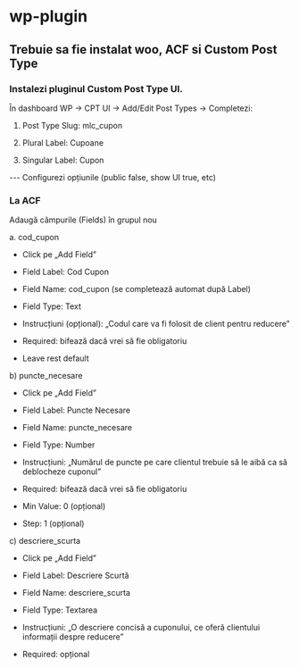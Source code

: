 # wp-plugin

## Trebuie sa fie instalat woo, ACF si Custom Post Type


### Instalezi pluginul Custom Post Type UI.

În dashboard WP → CPT UI → Add/Edit Post Types → Completezi:

1. Post Type Slug: mlc_cupon

2. Plural Label: Cupoane

3. Singular Label: Cupon

--- Configurezi opțiunile (public false, show UI true, etc)



### La ACF
 Adaugă câmpurile (Fields) în grupul nou
 
a. cod_cupon
- Click pe „Add Field”

- Field Label: Cod Cupon

- Field Name: cod_cupon (se completează automat după Label)

- Field Type: Text

- Instrucțiuni (opțional): „Codul care va fi folosit de client pentru reducere”

- Required: bifează dacă vrei să fie obligatoriu

- Leave rest default

b) puncte_necesare

- Click pe „Add Field”

- Field Label: Puncte Necesare

- Field Name: puncte_necesare

- Field Type: Number

- Instrucțiuni: „Numărul de puncte pe care clientul trebuie să le aibă ca să deblocheze cuponul”

- Required: bifează dacă vrei să fie obligatoriu

- Min Value: 0 (opțional)

- Step: 1 (opțional)

c) descriere_scurta

- Click pe „Add Field”

- Field Label: Descriere Scurtă

- Field Name: descriere_scurta

- Field Type: Textarea

- Instrucțiuni: „O descriere concisă a cuponului, ce oferă clientului informații despre reducere”

- Required: opțional

